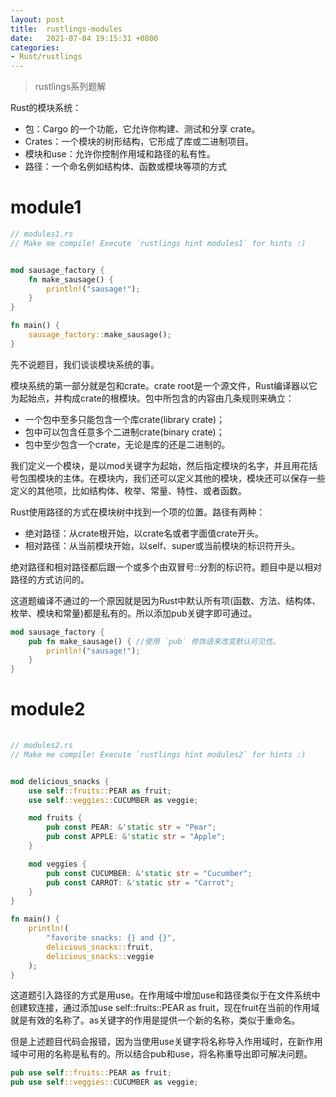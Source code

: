 ```yaml
---
layout: post
title:  rustlings-modules
date:   2021-07-04 19:15:31 +0800
categories:
- Rust/rustlings
---
```


> rustlings系列题解

Rust的模块系统：
* 包：Cargo 的一个功能，它允许你构建、测试和分享 crate。
* Crates：一个模块的树形结构，它形成了库或二进制项目。
* 模块和use：允许你控制作用域和路径的私有性。
* 路径：一个命名例如结构体、函数或模块等项的方式
  
# module1
```rust
// modules1.rs
// Make me compile! Execute `rustlings hint modules1` for hints :)


mod sausage_factory {
    fn make_sausage() {
        println!("sausage!");
    }
}

fn main() {
    sausage_factory::make_sausage();
}
```
先不说题目，我们谈谈模块系统的事。

模块系统的第一部分就是包和crate。crate root是一个源文件，Rust编译器以它为起始点，并构成crate的根模块。包中所包含的内容由几条规则来确立：
* 一个包中至多只能包含一个库crate(library crate)；
* 包中可以包含任意多个二进制crate(binary crate)；
* 包中至少包含一个crate，无论是库的还是二进制的。

我们定义一个模块，是以mod关键字为起始，然后指定模块的名字，并且用花括号包围模块的主体。在模块内，我们还可以定义其他的模块，模块还可以保存一些定义的其他项，比如结构体、枚举、常量、特性、或者函数。

Rust使用路径的方式在模块树中找到一个项的位置。路径有两种：
* 绝对路径：从crate根开始，以crate名或者字面值crate开头。
* 相对路径：从当前模块开始，以self、super或当前模块的标识符开头。

绝对路径和相对路径都后跟一个或多个由双冒号::分割的标识符。题目中是以相对路径的方式访问的。

这道题编译不通过的一个原因就是因为Rust中默认所有项(函数、方法、结构体、枚举、模块和常量)都是私有的。所以添加pub关键字即可通过。
```rust
mod sausage_factory {
    pub fn make_sausage() { //使用 `pub` 修饰语来改变默认可见性。
        println!("sausage!");  
    }
}
```

# module2
```rust
  
// modules2.rs
// Make me compile! Execute `rustlings hint modules2` for hints :)


mod delicious_snacks {
    use self::fruits::PEAR as fruit;
    use self::veggies::CUCUMBER as veggie;

    mod fruits {
        pub const PEAR: &'static str = "Pear";
        pub const APPLE: &'static str = "Apple";
    }

    mod veggies {
        pub const CUCUMBER: &'static str = "Cucumber";
        pub const CARROT: &'static str = "Carrot";
    }
}

fn main() {
    println!(
        "favorite snacks: {} and {}",
        delicious_snacks::fruit,
        delicious_snacks::veggie
    );
}
```

这道题引入路径的方式是用use。在作用域中增加use和路径类似于在文件系统中创建软连接，通过添加use self::fruits::PEAR as fruit，现在fruit在当前的作用域就是有效的名称了。as关键字的作用是提供一个新的名称，类似于重命名。

但是上述题目代码会报错，因为当使用use关键字将名称导入作用域时，在新作用域中可用的名称是私有的。所以结合pub和use，将名称重导出即可解决问题。
```rust
pub use self::fruits::PEAR as fruit;
pub use self::veggies::CUCUMBER as veggie;  
```

